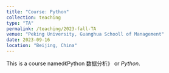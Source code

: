 ```yaml
---
title: "Course: Python"
collection: teaching
type: "TA"
permalink: /teaching/2023-fall-TA
venue: "Peking University, Guanghua Schooll of Management"
date: 2023-09-16
location: "Beijing, China"
---
```



This is a course named《Python 数据分析》 or *Python*.
